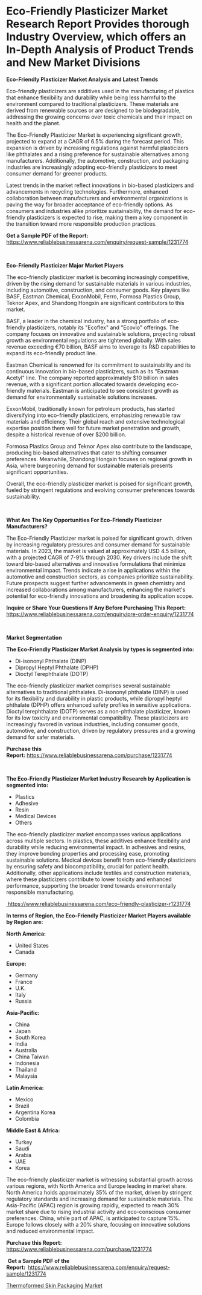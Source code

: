 <p><h1>Eco-Friendly Plasticizer Market Research Report Provides thorough Industry Overview, which offers an In-Depth Analysis of Product Trends and New Market Divisions</h1></p><p><strong>Eco-Friendly Plasticizer Market Analysis and Latest Trends</strong></p>
<p><p>Eco-friendly plasticizers are additives used in the manufacturing of plastics that enhance flexibility and durability while being less harmful to the environment compared to traditional plasticizers. These materials are derived from renewable sources or are designed to be biodegradable, addressing the growing concerns over toxic chemicals and their impact on health and the planet.</p><p>The Eco-Friendly Plasticizer Market is experiencing significant growth, projected to expand at a CAGR of 6.5% during the forecast period. This expansion is driven by increasing regulations against harmful plasticizers like phthalates and a rising preference for sustainable alternatives among manufacturers. Additionally, the automotive, construction, and packaging industries are increasingly adopting eco-friendly plasticizers to meet consumer demand for greener products.</p><p>Latest trends in the market reflect innovations in bio-based plasticizers and advancements in recycling technologies. Furthermore, enhanced collaboration between manufacturers and environmental organizations is paving the way for broader acceptance of eco-friendly options. As consumers and industries alike prioritize sustainability, the demand for eco-friendly plasticizers is expected to rise, making them a key component in the transition toward more responsible production practices.</p></p>
<p><strong>Get a Sample PDF of the Report:&nbsp;</strong> <a href="https://www.reliablebusinessarena.com/enquiry/request-sample/1231774?utm_campaign=3314&utm_medium=2&utm_source=Github&utm_content=ia&utm_term=03042025&utm_id=eco-friendly-plasticizer">https://www.reliablebusinessarena.com/enquiry/request-sample/1231774</a></p>
<p>&nbsp;</p>
<p><strong>Eco-Friendly Plasticizer Major Market Players</strong></p>
<p><p>The eco-friendly plasticizer market is becoming increasingly competitive, driven by the rising demand for sustainable materials in various industries, including automotive, construction, and consumer goods. Key players like BASF, Eastman Chemical, ExxonMobil, Ferro, Formosa Plastics Group, Teknor Apex, and Shandong Hongxin are significant contributors to this market.</p><p>BASF, a leader in the chemical industry, has a strong portfolio of eco-friendly plasticizers, notably its "Ecoflex" and "Ecovio" offerings. The company focuses on innovative and sustainable solutions, projecting robust growth as environmental regulations are tightened globally. With sales revenue exceeding €70 billion, BASF aims to leverage its R&D capabilities to expand its eco-friendly product line.</p><p>Eastman Chemical is renowned for its commitment to sustainability and its continuous innovation in bio-based plasticizers, such as its "Eastman Acetyl" line. The company reported approximately $10 billion in sales revenue, with a significant portion allocated towards developing eco-friendly materials. Eastman is anticipated to see consistent growth as demand for environmentally sustainable solutions increases.</p><p>ExxonMobil, traditionally known for petroleum products, has started diversifying into eco-friendly plasticizers, emphasizing renewable raw materials and efficiency. Their global reach and extensive technological expertise position them well for future market penetration and growth, despite a historical revenue of over $200 billion.</p><p>Formosa Plastics Group and Teknor Apex also contribute to the landscape, producing bio-based alternatives that cater to shifting consumer preferences. Meanwhile, Shandong Hongxin focuses on regional growth in Asia, where burgeoning demand for sustainable materials presents significant opportunities.</p><p>Overall, the eco-friendly plasticizer market is poised for significant growth, fueled by stringent regulations and evolving consumer preferences towards sustainability.</p></p>
<p>&nbsp;</p>
<p><strong>What Are The Key Opportunities For Eco-Friendly Plasticizer Manufacturers?</strong></p>
<p><p>The Eco-Friendly Plasticizer market is poised for significant growth, driven by increasing regulatory pressures and consumer demand for sustainable materials. In 2023, the market is valued at approximately USD 4.5 billion, with a projected CAGR of 7-9% through 2030. Key drivers include the shift toward bio-based alternatives and innovative formulations that minimize environmental impact. Trends indicate a rise in applications within the automotive and construction sectors, as companies prioritize sustainability. Future prospects suggest further advancements in green chemistry and increased collaborations among manufacturers, enhancing the market's potential for eco-friendly innovations and broadening its application scope.</p></p>
<p><strong>Inquire or Share Your Questions If Any Before Purchasing This Report:</strong> <a href="https://www.reliablebusinessarena.com/enquiry/pre-order-enquiry/1231774?utm_campaign=3314&utm_medium=2&utm_source=Github&utm_content=ia&utm_term=03042025&utm_id=eco-friendly-plasticizer">https://www.reliablebusinessarena.com/enquiry/pre-order-enquiry/1231774</a></p>
<p>&nbsp;</p>
<p><strong>Market Segmentation</strong></p>
<p><strong>The Eco-Friendly Plasticizer Market Analysis by types is segmented into:</strong></p>
<p><ul><li>Di-isononyl Phthalate (DINP)</li><li>Dipropyl Heptyl Phthalate (DPHP)</li><li>Dioctyl Terephthalate (DOTP)</li></ul></p>
<p><p>The eco-friendly plasticizer market comprises several sustainable alternatives to traditional phthalates. Di-isononyl phthalate (DINP) is used for its flexibility and durability in plastic products, while dipropyl heptyl phthalate (DPHP) offers enhanced safety profiles in sensitive applications. Dioctyl terephthalate (DOTP) serves as a non-phthalate plasticizer, known for its low toxicity and environmental compatibility. These plasticizers are increasingly favored in various industries, including consumer goods, automotive, and construction, driven by regulatory pressures and a growing demand for safer materials.</p></p>
<p><strong>Purchase this Report:&nbsp;</strong><a href="https://www.reliablebusinessarena.com/purchase/1231774?utm_campaign=3314&utm_medium=2&utm_source=Github&utm_content=ia&utm_term=03042025&utm_id=eco-friendly-plasticizer">https://www.reliablebusinessarena.com/purchase/1231774</a></p>
<p>&nbsp;</p>
<p><strong>The Eco-Friendly Plasticizer Market Industry Research by Application is segmented into:</strong></p>
<p><ul><li>Plastics</li><li>Adhesive</li><li>Resin</li><li>Medical Devices</li><li>Others</li></ul></p>
<p><p>The eco-friendly plasticizer market encompasses various applications across multiple sectors. In plastics, these additives enhance flexibility and durability while reducing environmental impact. In adhesives and resins, they improve bonding properties and processing ease, promoting sustainable solutions. Medical devices benefit from eco-friendly plasticizers by ensuring safety and biocompatibility, crucial for patient health. Additionally, other applications include textiles and construction materials, where these plasticizers contribute to lower toxicity and enhanced performance, supporting the broader trend towards environmentally responsible manufacturing.</p></p>
<p><a href="https://www.reliablebusinessarena.com/eco-friendly-plasticizer-r1231774?utm_campaign=3314&utm_medium=2&utm_source=Github&utm_content=ia&utm_term=03042025&utm_id=eco-friendly-plasticizer">&nbsp;https://www.reliablebusinessarena.com/eco-friendly-plasticizer-r1231774</a></p>
<p><strong>In terms of Region, the Eco-Friendly Plasticizer Market Players available by Region are:</strong></p>
<p>
    <p> <strong> North America: </strong>
        <ul>
            <li>United States</li>
            <li>Canada</li>
        </ul>
        </p> 
    <p> <strong> Europe: </strong>
        <ul>
            <li>Germany</li>
            <li>France</li>
            <li>U.K.</li>
            <li>Italy</li>
            <li>Russia</li>
        </ul>
        </p> 
    <p> <strong> Asia-Pacific: </strong>
        <ul>
            <li>China</li>
            <li>Japan</li>
            <li>South Korea</li>
            <li>India</li>
            <li>Australia</li>
            <li>China Taiwan</li>
            <li>Indonesia</li>
            <li>Thailand</li>
            <li>Malaysia</li>
        </ul>
        </p> 
    <p> <strong> Latin America: </strong>
        <ul>
            <li>Mexico</li>
            <li>Brazil</li>
            <li>Argentina Korea</li>
            <li>Colombia</li>
        </ul>
        </p> 
    <p> <strong> Middle East & Africa: </strong>
        <ul>
            <li>Turkey</li>
            <li>Saudi</li>
            <li>Arabia</li>
            <li>UAE</li>
            <li>Korea</li>
        </ul>
    </p>
    </p>
<p><p>The eco-friendly plasticizer market is witnessing substantial growth across various regions, with North America and Europe leading in market share. North America holds approximately 35% of the market, driven by stringent regulatory standards and increasing demand for sustainable materials. The Asia-Pacific (APAC) region is growing rapidly, expected to reach 30% market share due to rising industrial activity and eco-conscious consumer preferences. China, while part of APAC, is anticipated to capture 15%. Europe follows closely with a 20% share, focusing on innovative solutions and reduced environmental impact.</p></p>
<p><strong>Purchase this Report: </strong><a href="https://www.reliablebusinessarena.com/purchase/1231774?utm_campaign=3314&utm_medium=2&utm_source=Github&utm_content=ia&utm_term=03042025&utm_id=eco-friendly-plasticizer">https://www.reliablebusinessarena.com/purchase/1231774</a></p>
<p>&nbsp;<strong>Get a Sample PDF of the Report:&nbsp;&nbsp;</strong><a href="https://www.reliablebusinessarena.com/enquiry/request-sample/1231774?utm_campaign=3314&utm_medium=2&utm_source=Github&utm_content=ia&utm_term=03042025&utm_id=eco-friendly-plasticizer">https://www.reliablebusinessarena.com/enquiry/request-sample/1231774</a></p>
<p><strong></strong></p>
<p><p><a href="https://github.com/mudgeadamsvx/Market-Research-Report-List-1/blob/main/thermoformed-skin-packaging-market.md?utm_campaign=3314&utm_medium=2&utm_source=Github&utm_content=ia&utm_term=03042025&utm_id=eco-friendly-plasticizer">Thermoformed Skin Packaging Market</a></p></p>